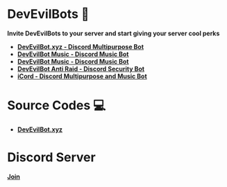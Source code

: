 # DevEvilBots 🤖
**Invite DevEvilBots to your server and start giving your server cool perks**
- [**DevEvilBot.xyz - Discord Multipurpose Bot**](https://devevilbot.xyz)
- [**DevEvilBot Music - Discord Music Bot**](https://devevilbot.xyz/music)
- [**DevEvilBot Music - Discord Music Bot**](https://devevilbot.xyz/music2)
- [**DevEvilBot Anti Raid - Discord Security Bot**](https://devevilbot.xyz/anti-raid)
- [**iCord - Discord Multipurpose and Music Bot**](https://devevilbot.xyz/icord)
# Source Codes 💻
- **[DevEvilBot.xyz](https://github.com/DevEvil99/DevEvilBot-Discord-Bot)**
# Discord Server
**[Join](https://dsc.gg/devevil)**
